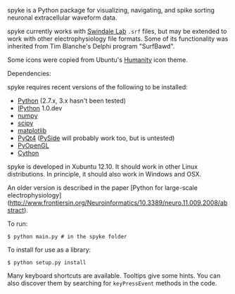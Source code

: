 spyke is a Python package for visualizing, navigating, and spike sorting
neuronal extracellular waveform data.

spyke currently works with [Swindale Lab](http://swindale.ecc.ubc.ca) `.srf` files,
but may be extended to work with other electrophysiology file formats. Some of its
functionality was inherited from Tim Blanche's Delphi program "SurfBawd".

Some icons were copied from Ubuntu's [Humanity](http://launchpad.net/humanity)
icon theme.

Dependencies:

spyke requires recent versions of the following to be installed:

* [Python](http://python.org) (2.7.x, 3.x hasn't been tested)
* [IPython](http://ipython.org) 1.0.dev
* [numpy](http://numpy.org)
* [scipy](http://scipy.org)
* [matplotlib](http://matplotlib.org)
* [PyQt4](http://www.riverbankcomputing.co.uk/software/pyqt)
  ([PySide](http://pyside.org) will probably work too, but is untested)
* [PyOpenGL](http://pyopengl.sourceforge.net/)
* [Cython](http://cython.org)

spyke is developed in Xubuntu 12.10. It should work in other Linux distributions.
In principle, it should also work in Windows and OSX.

An older version is described in the paper [Python for large-scale electrophysiology]
(http://www.frontiersin.org/Neuroinformatics/10.3389/neuro.11.009.2008/abstract).

To run:
```
$ python main.py # in the spyke folder
```
To install for use as a library:
```
$ python setup.py install
```
Many keyboard shortcuts are available. Tooltips give some hints. You can also
discover them by searching for `keyPressEvent` methods in the code.
